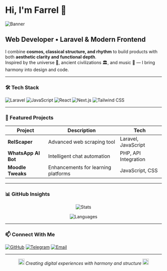 # Hi, I'm Farrel 🚀

![Banner](https://raw.githubusercontent.com/Rafpelmln/Rafpelmln/main/assets/banner_1200x200.png)

## Web Developer • Laravel & Modern Frontend

I combine **cosmos, classical structure, and rhythm** to build products with both **aesthetic clarity and functional depth**.  
Inspired by the universe 🌌, ancient civilizations 🏛️, and music 🎵 — I bring harmony into design and code.

---

### 🛠️ Tech Stack
![Laravel](https://img.shields.io/badge/Laravel-FF2D20?style=for-the-badge&logo=laravel&logoColor=white)
![JavaScript](https://img.shields.io/badge/JavaScript-F7DF1E?style=for-the-badge&logo=javascript&logoColor=black)
![React](https://img.shields.io/badge/React-20232A?style=for-the-badge&logo=react&logoColor=61DAFB)
![Next.js](https://img.shields.io/badge/Next.js-000000?style=for-the-badge&logo=next.js&logoColor=white)
![Tailwind CSS](https://img.shields.io/badge/Tailwind_CSS-38B2AC?style=for-the-badge&logo=tailwind-css&logoColor=white)

---

### 🚀 Featured Projects
| Project | Description | Tech |
|---------|-------------|------|
| **RelScaper** | Advanced web scraping tool | Laravel, JavaScript |
| **WhatsApp AI Bot** | Intelligent chat automation | PHP, API Integration |
| **Moodle Tweaks** | Enhancements for learning platforms | JavaScript, CSS |

---

### 📊 GitHub Insights

<div align="center">

![Stats](https://github-readme-stats.vercel.app/api?username=Rafpelmln&show_icons=true&include_all_commits=true&count_private=true&theme=tokyonight)

![Languages](https://github-readme-stats.vercel.app/api/top-langs/?username=Rafpelmln&layout=compact&theme=tokyonight&bg_color=0f1724&title_color=06b6d4&text_color=e2e8f0&border_color=06b6d4)

</div>

---

### 📫 Connect With Me
[![GitHub](https://img.shields.io/badge/GitHub-100000?style=for-the-badge&logo=github&logoColor=white)](https://github.com/Rafpelmln)
[![Telegram](https://img.shields.io/badge/Telegram-2CA5E0?style=for-the-badge&logo=telegram&logoColor=white)](#)
[![Email](https://img.shields.io/badge/Email-D14836?style=for-the-badge&logo=gmail&logoColor=white)](mailto:muhammadfarrelmaulana07@gmail.com)

---

<div align="center">
  <img src="https://raw.githubusercontent.com/Rafpelmln/Rafpelmln/main/assets/icon_music_constellation.svg" width="20" alt="Music Constellation Icon">
  <em>Creating digital experiences with harmony and structure</em>
  <img src="https://raw.githubusercontent.com/Rafpelmln/Rafpelmln/main/assets/icon_ankh_star.svg" width="20" alt="Ankh Star Icon">
</div>
